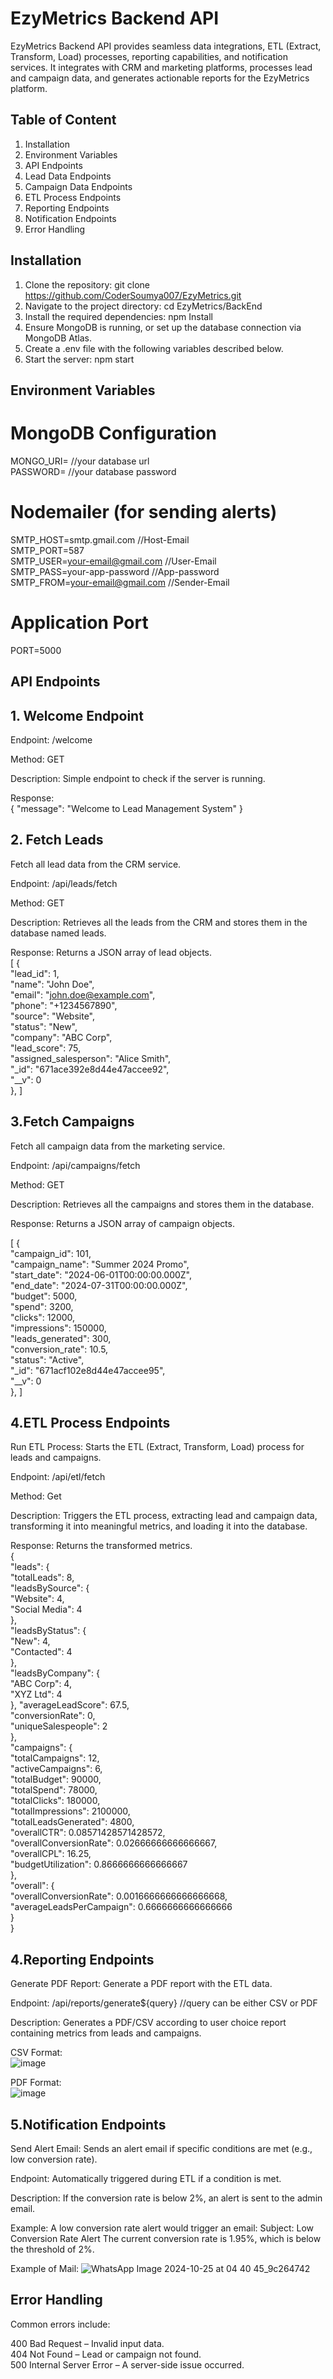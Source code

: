 # EzyMetrics Backend API

EzyMetrics Backend API provides seamless data integrations, ETL (Extract, Transform, Load) processes, reporting capabilities, and notification services. It integrates with CRM and marketing platforms, processes lead and campaign data, and generates actionable reports for the EzyMetrics platform.


## Table of Content

1. Installation
2. Environment Variables
3. API Endpoints
4. Lead Data Endpoints
5. Campaign Data Endpoints
6. ETL Process Endpoints
7. Reporting Endpoints
8. Notification Endpoints
9. Error Handling
## Installation

1. Clone the repository: git clone https://github.com/CoderSoumya007/EzyMetrics.git
2.  Navigate to the project directory: cd EzyMetrics/BackEnd
3. Install the required dependencies: npm Install
4. Ensure MongoDB is running, or set up the database connection via MongoDB Atlas.
5. Create a .env file with the following variables described below.
6. Start the server: npm start


## Environment Variables

# MongoDB Configuration
MONGO_URI= //your database url  
PASSWORD= //your database password

# Nodemailer (for sending alerts)
SMTP_HOST=smtp.gmail.com  //Host-Email  
SMTP_PORT=587  
SMTP_USER=your-email@gmail.com  //User-Email  
SMTP_PASS=your-app-password  //App-password  
SMTP_FROM=your-email@gmail.com  //Sender-Email

# Application Port
PORT=5000

##  API Endpoints

## 1. Welcome Endpoint
Endpoint: /welcome  

Method: GET  

Description: Simple endpoint to check if the server is running.  

Response:  
{
  "message": "Welcome to Lead Management System"
}

## 2. Fetch Leads
Fetch all lead data from the CRM service.  

Endpoint: /api/leads/fetch  

Method: GET 

Description: Retrieves all the leads from the CRM and stores them in the database named leads.  

Response: Returns a JSON array of lead objects.  
[
    {  
        "lead_id": 1,  
        "name": "John Doe",  
        "email": "john.doe@example.com",  
        "phone": "+1234567890",  
        "source": "Website",  
        "status": "New",  
        "company": "ABC Corp",  
        "lead_score": 75,  
        "assigned_salesperson": "Alice Smith",  
        "_id": "671ace392e8d44e47accee92",  
        "__v": 0  
    },
]

## 3.Fetch Campaigns
Fetch all campaign data from the marketing service.

Endpoint: /api/campaigns/fetch  

Method: GET 

Description: Retrieves all the campaigns and stores them in the database.

Response: Returns a JSON array of campaign objects.

[
    {  
        "campaign_id": 101,  
        "campaign_name": "Summer 2024 Promo",  
        "start_date": "2024-06-01T00:00:00.000Z",  
        "end_date": "2024-07-31T00:00:00.000Z",  
        "budget": 5000,  
        "spend": 3200,  
        "clicks": 12000,  
        "impressions": 150000,  
        "leads_generated": 300,  
        "conversion_rate": 10.5,  
        "status": "Active",  
        "_id": "671acf102e8d44e47accee95",  
        "__v": 0  
    },
]  

## 4.ETL Process Endpoints
Run ETL Process:
Starts the ETL (Extract, Transform, Load) process for leads and campaigns.  

Endpoint: /api/etl/fetch   

Method: Get

Description: Triggers the ETL process, extracting lead and campaign data, transforming it into meaningful metrics, and loading it into the database.  

Response: Returns the transformed metrics.  
{  
    "leads": {  
        "totalLeads": 8,  
        "leadsBySource": {   
            "Website": 4,  
            "Social Media": 4  
        },  
        "leadsByStatus": {  
            "New": 4,  
            "Contacted": 4  
        },  
        "leadsByCompany": {  
            "ABC Corp": 4,  
            "XYZ Ltd": 4  
        },
        "averageLeadScore": 67.5,  
        "conversionRate": 0,  
        "uniqueSalespeople": 2  
    },   
    "campaigns": {  
        "totalCampaigns": 12,  
        "activeCampaigns": 6,  
        "totalBudget": 90000,  
        "totalSpend": 78000,  
        "totalClicks": 180000,  
        "totalImpressions": 2100000,  
        "totalLeadsGenerated": 4800,  
        "overallCTR": 0.08571428571428572,  
        "overallConversionRate": 0.02666666666666667,  
        "overallCPL": 16.25,  
        "budgetUtilization": 0.8666666666666667  
    },  
    "overall": {  
        "overallConversionRate": 0.0016666666666666668,  
        "averageLeadsPerCampaign": 0.6666666666666666  
    }  
}  

## 4.Reporting Endpoints
Generate PDF Report:
Generate a PDF report with the ETL data.  

Endpoint: /api/reports/generate${query} //query can be either CSV or PDF

Description: Generates a PDF/CSV according to user choice report containing metrics from leads and campaigns.  

CSV Format:  
![image](https://github.com/user-attachments/assets/a16decb2-c7f3-44c7-bd21-e7eb37ea6b03)  

PDF Format:  
![image](https://github.com/user-attachments/assets/55849467-56b1-4582-ac16-1393a0f229de)  



## 5.Notification Endpoints  
 Send Alert Email:
Sends an alert email if specific conditions are met (e.g., low conversion rate).  

Endpoint: Automatically triggered during ETL if a condition is met.  

Description: If the conversion rate is below 2%, an alert is sent to the admin email.  

Example: A low conversion rate alert would trigger an email:
Subject: Low Conversion Rate Alert
The current conversion rate is 1.95%, which is below the threshold of 2%.  

Example of Mail:
![WhatsApp Image 2024-10-25 at 04 40 45_9c264742](https://github.com/user-attachments/assets/7a19cf98-bf35-4549-9220-b927d248e719)




## Error Handling  

Common errors include:

400 Bad Request – Invalid input data.  
404 Not Found – Lead or campaign not found.  
500 Internal Server Error – A server-side issue occurred.  
